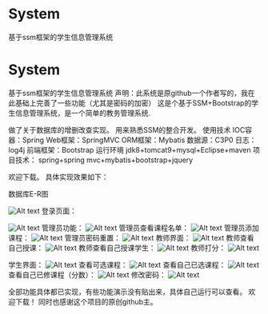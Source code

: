 # System
基于ssm框架的学生信息管理系统
# System
基于ssm框架的学生信息管理系统
声明：此系统是原github一个作者写的，我在此基础上完善了一些功能（尤其是密码的加密）
这是个基于SSM+Bootstrap的学生信息管理系统，是一个简单的教务管理系统.

做了关于数据库的增删改查实现。
用来熟悉SSM的整合开发。
使用技术 
IOC容器：Spring Web框架：SpringMVC 
ORM框架：Mybatis 
数据源：C3P0 
日志：log4j 
前端框架：Bootstrap 
运行环境 jdk8+tomcat9+mysql+Eclipse+maven
项目技术： spring+spring mvc+mybatis+bootstrap+jquery

欢迎下载。
具体实现效果如下：

数据库E-R图


![Alt text](https://github.com/HelloWorldLPL/ima-folder/blob/23b77e990cfc630f9d26b581706b8ebb94dd043f/ER.png)
登录页面：


![Alt text](https://github.com/HelloWorldLPL/ima-folder/blob/23b77e990cfc630f9d26b581706b8ebb94dd043f/1.png)
管理员功能：
![Alt text](https://github.com/HelloWorldLPL/ima-folder/blob/23b77e990cfc630f9d26b581706b8ebb94dd043f/admin.png)
管理员查看课程名单：
![Alt text](https://github.com/HelloWorldLPL/ima-folder/blob/23b77e990cfc630f9d26b581706b8ebb94dd043f/管理员课程名单.png)
管理员添加课程：
![Alt text](https://github.com/HelloWorldLPL/ima-folder/blob/23b77e990cfc630f9d26b581706b8ebb94dd043f/添加课程.png)
管理员密码重置：
![Alt text](https://github.com/HelloWorldLPL/ima-folder/blob/23b77e990cfc630f9d26b581706b8ebb94dd043f/管理员密码重置.png)
教师界面：
![Alt text](https://github.com/HelloWorldLPL/ima-folder/blob/23b77e990cfc630f9d26b581706b8ebb94dd043f/teacher.png)
教师查看自己授课：
![Alt text](https://github.com/HelloWorldLPL/ima-folder/blob/23b77e990cfc630f9d26b581706b8ebb94dd043f/我的授课.png)
教师查看自己授课学生：
![Alt text](https://github.com/HelloWorldLPL/ima-folder/blob/23b77e990cfc630f9d26b581706b8ebb94dd043f/打分.png)
教师打分：
![Alt text](https://github.com/HelloWorldLPL/ima-folder/blob/23b77e990cfc630f9d26b581706b8ebb94dd043f/具体打分.png)

学生界面：
![Alt text](https://github.com/HelloWorldLPL/ima-folder/blob/23b77e990cfc630f9d26b581706b8ebb94dd043f/student.png)
查看可选课程：
![Alt text](https://github.com/HelloWorldLPL/ima-folder/blob/23b77e990cfc630f9d26b581706b8ebb94dd043f/学生课程列表.png)
查看自己已选课程：
![Alt text](https://github.com/HelloWorldLPL/ima-folder/blob/23b77e990cfc630f9d26b581706b8ebb94dd043f/已选课程.png)
查看自己已修课程（分数）：
![Alt text](https://github.com/HelloWorldLPL/ima-folder/blob/23b77e990cfc630f9d26b581706b8ebb94dd043f/成绩.png)
修改密码：
![Alt text](https://github.com/HelloWorldLPL/ima-folder/blob/23b77e990cfc630f9d26b581706b8ebb94dd043f/学生修改密码.png)



全部功能具体都已实现，有些功能演示没有贴出来，具体自己运行可以查看。
欢迎下载！
同时也感谢这个项目的原创github主。
